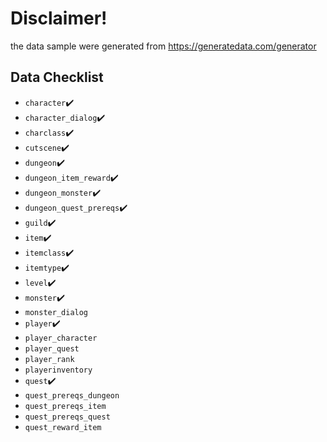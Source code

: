 # Disclaimer!
the data sample were generated from https://generatedata.com/generator

## Data Checklist
- `character`✔️
- `character_dialog`✔️
- `charclass`✔️
- `cutscene`✔️
- `dungeon`✔️
- `dungeon_item_reward`✔️
- `dungeon_monster`✔️
- `dungeon_quest_prereqs`✔️
- `guild`✔️
- `item`✔️
- `itemclass`✔️
- `itemtype`✔️
- `level`✔️
- `monster`✔️
- `monster_dialog`
- `player`✔️
- `player_character`
- `player_quest`
- `player_rank`
- `playerinventory`
- `quest`✔️
- `quest_prereqs_dungeon`
- `quest_prereqs_item`
- `quest_prereqs_quest`
- `quest_reward_item`

